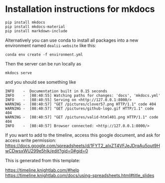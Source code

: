 # Installation instructions for mkdocs

    pip install mkdocs
    pip install mkdocs-material
    pip install markdown-include

Alternatively you can use conda to install all packages into a new environment named `dealii-website` like this:

    conda env create -f environment.yml

Then the server can be run locally as

    mkdocs serve

and you should see something like

    INFO    -  Documentation built in 0.15 seconds
    INFO    -  [08:40:55] Watching paths for changes: 'docs', 'mkdocs.yml'
    INFO    -  [08:40:55] Serving on <http://127.0.0.1:8000/>
    WARNING -  [08:40:57] "GET /pictures/clover57.png HTTP/1.1" code 404
    WARNING -  [08:40:57] "GET /pictures/github-logo.gif HTTP/1.1" code 404
    WARNING -  [08:40:57] "GET /pictures/valid-html401.png HTTP/1.1" code 404
    INFO    -  [08:40:57] Browser connected: <http://127.0.0.1:8000/>

If you want to add to the timeline, access this google document, and ask for access write permission:
<https://docs.google.com/spreadsheets/d/1FYT2_aIxZT4VFJeJDrqAu5out9HwCDwsxWU299e5hlk/edit?gid=0#gid=0>

This is generated from this template:

https://timeline.knightlab.com/#help
https://timeline.knightlab.com/docs/using-spreadsheets.html#title_slides



